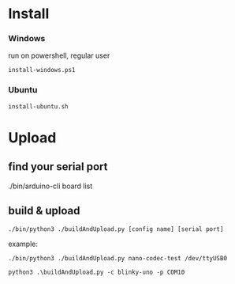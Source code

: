 # Install
### Windows
run on powershell, regular user
```
install-windows.ps1
```
### Ubuntu
```
install-ubuntu.sh
```
# Upload 
## find your serial port
./bin/arduino-cli board list
## build & upload
```
./bin/python3 ./buildAndUpload.py [config name] [serial port]
```
example:
```
./bin/python3 ./buildAndUpload.py nano-codec-test /dev/ttyUSB0
```
```
python3 .\buildAndUpload.py -c blinky-uno -p COM10
```